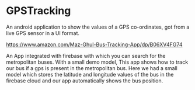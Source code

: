 # GPSTracking
An android application to show the values of a GPS co-ordinates, got from a live GPS sensor in a UI format.


https://www.amazon.com/Maz-Ghul-Bus-Tracking-App/dp/B06XV4FG74

An App integrated with firebase with which you can search for the metropolitan buses. With a small demo model, This app shows how to track our bus if a gps is present in the metropolitan bus. Here we had a small model which stores the latitude and longitude values of the bus in the firebase cloud and our app automatically shows the bus position.
